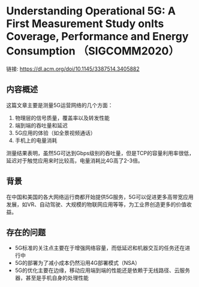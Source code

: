 # Understanding Operational 5G: A First Measurement Study onIts Coverage, Performance and Energy Consumption （SIGCOMM2020）

链接: https://dl.acm.org/doi/10.1145/3387514.3405882

## 内容概述

这篇文章主要是测量5G运营网络的几个方面：

1. 物理层的信号质量，覆盖率以及转发性能  
2. 端到端的吞吐量和延迟
3. 5G应用的体验（如全景视频通话）
4. 手机上的电量消耗

测量结果表明，虽然5G可达到Gbps级别的吞吐量，但是TCP的容量利用率很低，延迟对于触觉应用来时比较高，电量消耗比4G高了2-3倍。

## 背景

在中国和美国的各大网络运行商都开始提供5G服务，5G可以促进更多高带宽应用发展，如VR、自动驾驶、大规模的物联网应用等等，为工业界创造更多的价值收益。

## 存在的问题

- 5G标准的关注点主要在于增强网络容量，而低延迟和机器交互的任务还在进行中
- 5G的部署为了减小成本仍然沿用4G部署模式（NSA）
- 5G的优化主要在边缘，移动应用端到端的性能还是依赖于无线路径、云服务器，甚至是手机自身的处理性能